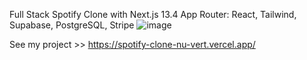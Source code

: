 Full Stack Spotify Clone with Next.js 13.4 App Router: React, Tailwind, Supabase, PostgreSQL, Stripe
![image](https://github.com/agaligoo/spotify-clone/assets/148785988/9251deb7-218a-4cb2-a80b-c6a7eb9584c5)

See my project >> https://spotify-clone-nu-vert.vercel.app/
 
